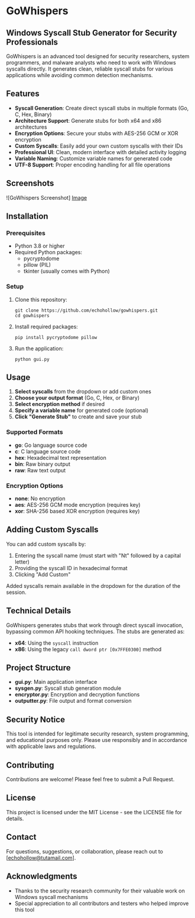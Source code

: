 # GoWhispers

## Windows Syscall Stub Generator for Security Professionals

GoWhispers is an advanced tool designed for security researchers, system programmers, and malware analysts who need to work with Windows syscalls directly. It generates clean, reliable syscall stubs for various applications while avoiding common detection mechanisms.

## Features

- **Syscall Generation**: Create direct syscall stubs in multiple formats (Go, C, Hex, Binary)
- **Architecture Support**: Generate stubs for both x64 and x86 architectures
- **Encryption Options**: Secure your stubs with AES-256 GCM or XOR encryption
- **Custom Syscalls**: Easily add your own custom syscalls with their IDs
- **Professional UI**: Clean, modern interface with detailed activity logging
- **Variable Naming**: Customize variable names for generated code
- **UTF-8 Support**: Proper encoding handling for all file operations

## Screenshots

![GoWhispers Screenshot] [Image](https://github.com/user-attachments/assets/9c809ec0-8ad6-46a5-a409-735ec403eaf9)


## Installation

### Prerequisites

- Python 3.8 or higher
- Required Python packages:
  - pycryptodome
  - pillow (PIL)
  - tkinter (usually comes with Python)

### Setup

1. Clone this repository:
   ```
   git clone https://github.com/echohollow/gowhispers.git
   cd gowhispers
   ```

2. Install required packages:
   ```
   pip install pycryptodome pillow
   ```

3. Run the application:
   ```
   python gui.py
   ```

## Usage

1. **Select syscalls** from the dropdown or add custom ones
2. **Choose your output format** (Go, C, Hex, or Binary)
3. **Select encryption method** if desired
4. **Specify a variable name** for generated code (optional)
5. **Click "Generate Stub"** to create and save your stub

### Supported Formats

- **go**: Go language source code
- **c**: C language source code
- **hex**: Hexadecimal text representation
- **bin**: Raw binary output
- **raw**: Raw text output

### Encryption Options

- **none**: No encryption
- **aes**: AES-256 GCM mode encryption (requires key)
- **xor**: SHA-256 based XOR encryption (requires key)

## Adding Custom Syscalls

You can add custom syscalls by:

1. Entering the syscall name (must start with "Nt" followed by a capital letter)
2. Providing the syscall ID in hexadecimal format
3. Clicking "Add Custom"

Added syscalls remain available in the dropdown for the duration of the session.

## Technical Details

GoWhispers generates stubs that work through direct syscall invocation, bypassing common API hooking techniques. The stubs are generated as:

- **x64**: Using the `syscall` instruction
- **x86**: Using the legacy `call dword ptr [0x7FFE0300]` method

## Project Structure

- **gui.py**: Main application interface
- **sysgen.py**: Syscall stub generation module
- **encryptor.py**: Encryption and decryption functions
- **outputter.py**: File output and format conversion

## Security Notice

This tool is intended for legitimate security research, system programming, and educational purposes only. Please use responsibly and in accordance with applicable laws and regulations.

## Contributing

Contributions are welcome! Please feel free to submit a Pull Request.

## License

This project is licensed under the MIT License - see the LICENSE file for details.

## Contact

For questions, suggestions, or collaboration, please reach out to [echohollow@tutamail.com].

## Acknowledgments

- Thanks to the security research community for their valuable work on Windows syscall mechanisms
- Special appreciation to all contributors and testers who helped improve this tool

